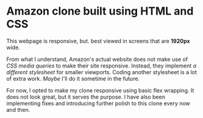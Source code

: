 # Amazon clone built using HTML and CSS

This webpage is responsive, but. best viewed in screens that are **1920px** wide.

From what I understand, Amazon's actual website does not make use of _CSS media queries_ to make their site responsive. Instead, they implement _a different stylesheet_ for smaller viewports.
Coding another stylesheet is a lot of extra work. _Maybe_ I'll do it sometime in the future.

For now, I opted to make my clone responsive using basic flex wrapping. It does not look great, but it serves the purpose.
I have also been implementing fixes and introducing further polish to this clone every now and then.
